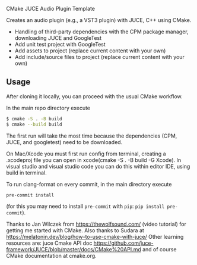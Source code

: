 CMake JUCE Audio Plugin Template


Creates an audio plugin (e.g., a VST3 plugin) with JUCE, C++ using CMake. 


* Handling of third-party dependencies with the CPM package manager, downloading JUCE and GoogleTest
* Add unit test project with GoogleTest
* Add assets to project (replace current content with your own)
* Add include/source files to project (replace current content with your own)


## Usage

After cloning it locally, you can proceed with the usual CMake workflow.

In the main repo directory execute

```bash
$ cmake -S . -B build
$ cmake --build build
```

The first run will take the most time because the dependencies (CPM, JUCE, and googletest) need to be downloaded.

On Mac/Xcode you must first run config from terminal, creating a .xcodeproj file you can open in xcode(cmake -S . -B build -G Xcode).
In visual studio and visual studio code you can do this within editor IDE, using build in terminal.



To run clang-format on every commit, in the main directory execute

```bash
pre-commit install
```

(for this you may need to install `pre-commit` with `pip`: `pip install pre-commit`).


Thanks to Jan Wilczek from https://thewolfsound.com/ (video tutorial) for getting me started with CMake. Also thanks to Sudara at https://melatonin.dev/blog/how-to-use-cmake-with-juce/ 
Other learning resources are: juce Cmake API doc https://github.com/juce-framework/JUCE/blob/master/docs/CMake%20API.md  and of course CMake documentation at cmake.org.
